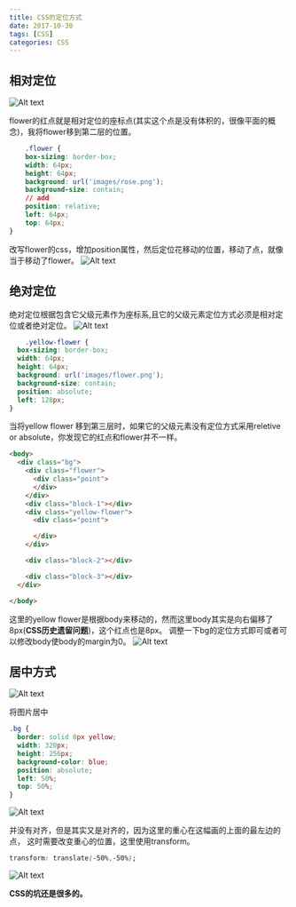 ```yaml
---
title: CSS的定位方式
date: 2017-10-30
tags: [CSS]
categories: CSS
---
```

## 相对定位
![Alt text](	http://image-1252432001.coscd.myqcloud.com/FireShot%20Capture%201%20-%20Learn%20css%20with%20blocks%20-%20file____home_wen_python_Pyweb_blocks.html.png)

flower的红点就是相对定位的座标点(其实这个点是没有体积的，很像平面的概念)，我将flower移到第二层的位置。
<!-- more -->
```css
    .flower {
    box-sizing: border-box;
    width: 64px;
    height: 64px;
    background: url('images/rose.png');
    background-size: contain;
    // add
    position: relative;
    left: 64px;
    top: 64px;
}

```
改写flower的css，增加position属性，然后定位花移动的位置，移动了点，就像当于移动了flower。
![Alt text](http://image-1252432001.coscd.myqcloud.com/2.png)

## 绝对定位
绝对定位根据包含它父级元素作为座标系,且它的父级元素定位方式必须是相对定位或者绝对定位。
![Alt text](http://image-1252432001.coscd.myqcloud.com/3.png)

```css
    .yellow-flower {
  box-sizing: border-box;
  width: 64px;
  height: 64px;
  background: url('images/flower.png');
  background-size: contain;
  position: absolute;
  left: 128px;
}
```
当将yellow flower 移到第三层时，如果它的父级元素没有定位方式采用reletive or absolute，你发现它的红点和flower并不一样。

```html
<body>
  <div class="bg">
    <div class="flower">
      <div class="point">
      </div>
    </div>
    <div class="block-1"></div>
    <div class="yellow-flower">
      <div class="point">

      </div>
    </div>

    <div class="block-2"></div>

    <div class="block-3"></div>
  </div>

</body>
```
这里的yellow flower是根据body来移动的，然而这里body其实是向右偏移了8px(**CSS历史遗留问题**)，这个红点也是8px。
调整一下bg的定位方式即可或者可以修改body使body的margin为0。
![Alt text](http://image-1252432001.coscd.myqcloud.com/4.png)
## 居中方式
![Alt text](http://image-1252432001.coscd.myqcloud.com/5.png)

将图片居中

```css
.bg {
  border: solid 8px yellow;
  width: 320px;
  height: 256px;
  background-color: blue;
  position: absolute;
  left: 50%;
  top: 50%;
}
```
![Alt text](http://image-1252432001.coscd.myqcloud.com/6.png)

并没有对齐，但是其实又是对齐的，因为这里的重心在这幅画的上面的最左边的点，
这时需要改变重心的位置，这里使用transform。

```css
transform: translate(-50%,-50%);
```
![Alt text](http://image-1252432001.coscd.myqcloud.com/7.png)

**CSS的坑还是很多的。**

